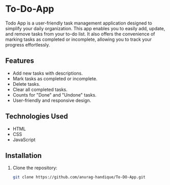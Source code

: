 # To-Do-App
Todo App is a user-friendly task management application designed to simplify your daily organization. This app enables you to easily add, update, and remove tasks from your to-do list. It also offers the convenience of marking tasks as completed or incomplete, allowing you to track your progress effortlessly. 

## Features

- Add new tasks with descriptions.
- Mark tasks as completed or incomplete.
- Delete tasks.
- Clear all completed tasks.
- Counts for "Done" and "Undone" tasks.
- User-friendly and responsive design.

## Technologies Used

- HTML
- CSS
- JavaScript

## Installation

1. Clone the repository:

   ```bash
   git clone https://github.com/anurag-handique/To-DO-App.git
